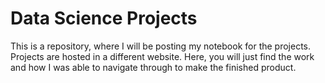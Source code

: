 # Data Science Projects

This is a repository, where I will be posting my notebook for the projects. Projects are hosted in a different website. Here, you will just find the work and how I was able to navigate through to make the finished product.

